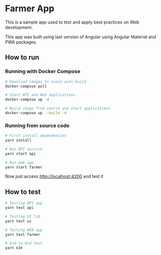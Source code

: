 # Farmer App

This is a sample app used to test and apply best practices on Web development.

This app was built using last version of Angular using Angular Material and PWA packages.

## How to run

### Running with Docker Compose

```sh
# Download images to avoid auto build
docker-compose pull

# Start API and Web applications
docker-compose up -d 

# Build image from source and start applications
docker-compose up --build -d
```

### Running from source code

```sh
# First install dependencies
yarn install

# Run API service
yarn start api

# Run web app
yarn start farmer
```

Now just access [http://localhost:4200](http://localhost:4200) and test it

## How to test

```sh
# Testing API app
yarn test api

# Testing UI lib
yarn test ui

# Testing WEB app
yarn test farmer

# End-to-End test
yarn e2e
```
